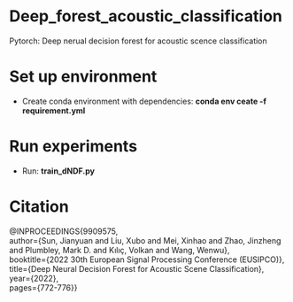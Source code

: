 # Deep_forest_acoustic_classification
Pytorch: Deep nerual decision forest for acoustic scence classification
# Set up environment
+ Create conda environment with dependencies: **conda env ceate -f requirement.yml**
# Run experiments
+ Run: **train_dNDF.py**
# Citation
@INPROCEEDINGS{9909575,  <br>
author={Sun, Jianyuan and Liu, Xubo and Mei, Xinhao and Zhao, Jinzheng and Plumbley, Mark D. and Kılıç, Volkan and Wang, Wenwu},  <br>
booktitle={2022 30th European Signal Processing Conference (EUSIPCO)},  <br>
title={Deep Neural Decision Forest for Acoustic Scene Classification},  <br>
year={2022},<br>
pages={772-776}}
